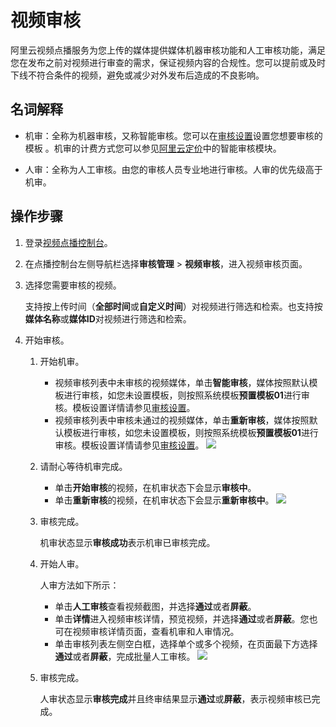 # 视频审核

阿里云视频点播服务为您上传的媒体提供媒体机器审核功能和人工审核功能，满足您在发布之前对视频进行审查的需求，保证视频内容的合规性。您可以提前或及时下线不符合条件的视频，避免或减少对外发布后造成的不良影响。

## 名词解释

-   机审：全称为机器审核，又称智能审核。您可以在[审核设置](/cn.zh-CN/控制台指南/审核管理/审核设置.md)设置您想要审核的模板 。机审的计费方式您可以参见[阿里云定价](https://www.aliyun.com/price/product?#/vod/detail)中的智能审核模块。

-   人审：全称为人工审核。由您的审核人员专业地进行审核。人审的优先级高于机审。

## 操作步骤

1.  登录[视频点播控制台](https://vod.console.aliyun.com/)。

2.  在点播控制台左侧导航栏选择**审核管理** \> **视频审核**，进入视频审核页面。

3.  选择您需要审核的视频。

    支持按上传时间（**全部时间**或**自定义时间**）对视频进行筛选和检索。也支持按**媒体名称**或**媒体ID**对视频进行筛选和检索。

4.  开始审核。

    1.  开始机审。

        -   视频审核列表中未审核的视频媒体，单击**智能审核**，媒体按照默认模板进行审核，如您未设置模板，则按照系统模板**预置模板01**进行审核。模板设置详情请参见[审核设置](/cn.zh-CN/控制台指南/审核管理/审核设置.md)。
        -   视频审核列表中审核未通过的视频媒体，单击**重新审核**，媒体按照默认模板进行审核，如您未设置模板，则按照系统模板**预置模板01**进行审核。模板设置详情请参见[审核设置](/cn.zh-CN/控制台指南/审核管理/审核设置.md)。
        ![](https://static-aliyun-doc.oss-accelerate.aliyuncs.com/assets/img/zh-CN/3920334161/p172468.png)

    2.  请耐心等待机审完成。

        -   单击**开始审核**的视频，在机审状态下会显示**审核中**。
        -   单击**重新审核**的视频，在机审状态下会显示**重新审核中**。
        ![](https://static-aliyun-doc.oss-accelerate.aliyuncs.com/assets/img/zh-CN/3920334161/p172471.png)

    3.  审核完成。

        机审状态显示**审核成功**表示机审已审核完成。

    1.  开始人审。

        人审方法如下所示：

        -   单击**人工审核**查看视频截图，并选择**通过**或者**屏蔽**。
        -   单击**详情**进入视频审核详情，预览视频，并选择**通过**或者**屏蔽**。您也可在视频审核详情页面，查看机审和人审情况。
        -   单击审核列表左侧空白框，选择单个或多个视频，在页面最下方选择**通过**或者**屏蔽**，完成批量人工审核。
        ![](https://static-aliyun-doc.oss-accelerate.aliyuncs.com/assets/img/zh-CN/3920334161/p172473.png)

    2.  审核完成。

        人审状态显示**审核完成**并且终审结果显示**通过**或**屏蔽**，表示视频审核已完成。


